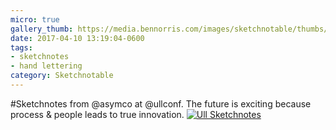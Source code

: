 ```yaml
---
micro: true
gallery_thumb: https://media.bennorris.com/images/sketchnotable/thumbs/ull-2017-sketchnotes-02.jpg
date: 2017-04-10 13:19:04-0600
tags:
- sketchnotes
- hand lettering
category: Sketchnotable
---
```


#Sketchnotes from @asymco at @ullconf. The future is exciting because process & people leads to true innovation. [![Ull Sketchnotes](https://media.bennorris.com/images/sketchnotable/ull-2017/ull-2017-sketchnotes-02.jpg)](https://media.bennorris.com/images/sketchnotable/ull-2017/ull-2017-sketchnotes-02.jpg)